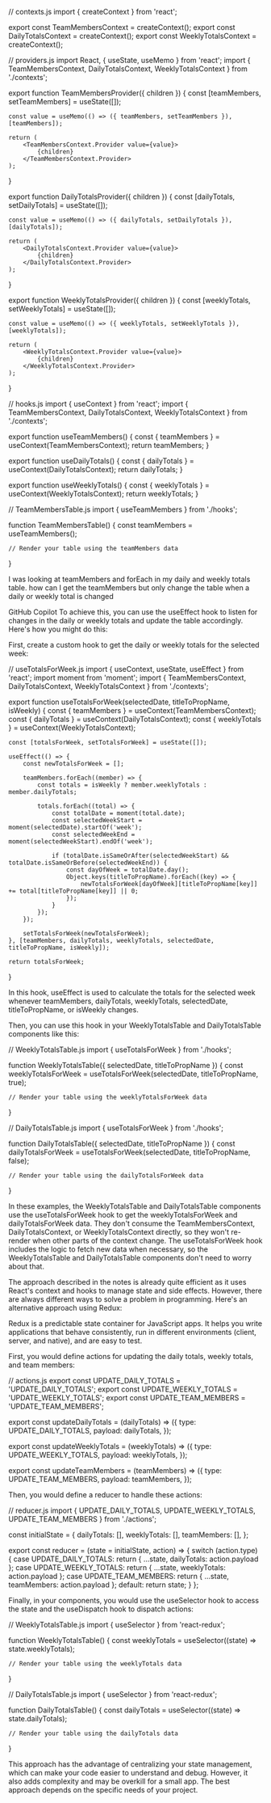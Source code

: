 // contexts.js
import { createContext } from 'react';

export const TeamMembersContext = createContext();
export const DailyTotalsContext = createContext();
export const WeeklyTotalsContext = createContext();


// providers.js
import React, { useState, useMemo } from 'react';
import { TeamMembersContext, DailyTotalsContext, WeeklyTotalsContext } from './contexts';

export function TeamMembersProvider({ children }) {
    const [teamMembers, setTeamMembers] = useState([]);

    const value = useMemo(() => ({ teamMembers, setTeamMembers }), [teamMembers]);

    return (
        <TeamMembersContext.Provider value={value}>
            {children}
        </TeamMembersContext.Provider>
    );
}

export function DailyTotalsProvider({ children }) {
    const [dailyTotals, setDailyTotals] = useState([]);

    const value = useMemo(() => ({ dailyTotals, setDailyTotals }), [dailyTotals]);

    return (
        <DailyTotalsContext.Provider value={value}>
            {children}
        </DailyTotalsContext.Provider>
    );
}

export function WeeklyTotalsProvider({ children }) {
    const [weeklyTotals, setWeeklyTotals] = useState([]);

    const value = useMemo(() => ({ weeklyTotals, setWeeklyTotals }), [weeklyTotals]);

    return (
        <WeeklyTotalsContext.Provider value={value}>
            {children}
        </WeeklyTotalsContext.Provider>
    );
}


// hooks.js
import { useContext } from 'react';
import { TeamMembersContext, DailyTotalsContext, WeeklyTotalsContext } from './contexts';

export function useTeamMembers() {
    const { teamMembers } = useContext(TeamMembersContext);
    return teamMembers;
}

export function useDailyTotals() {
    const { dailyTotals } = useContext(DailyTotalsContext);
    return dailyTotals;
}

export function useWeeklyTotals() {
    const { weeklyTotals } = useContext(WeeklyTotalsContext);
    return weeklyTotals;
}


// TeamMembersTable.js
import { useTeamMembers } from './hooks';

function TeamMembersTable() {
    const teamMembers = useTeamMembers();

    // Render your table using the teamMembers data
}



I was looking at teamMembers and forEach in my daily and weekly totals table. how can I get the teamMembers but only change the table when a daily or weekly total is changed

GitHub Copilot
To achieve this, you can use the useEffect hook to listen for changes in the daily or weekly totals and update the table accordingly. Here's how you might do this:

First, create a custom hook to get the daily or weekly totals for the selected week:

// useTotalsForWeek.js
import { useContext, useState, useEffect } from 'react';
import moment from 'moment';
import { TeamMembersContext, DailyTotalsContext, WeeklyTotalsContext } from './contexts';

export function useTotalsForWeek(selectedDate, titleToPropName, isWeekly) {
    const { teamMembers } = useContext(TeamMembersContext);
    const { dailyTotals } = useContext(DailyTotalsContext);
    const { weeklyTotals } = useContext(WeeklyTotalsContext);

    const [totalsForWeek, setTotalsForWeek] = useState([]);

    useEffect(() => {
        const newTotalsForWeek = [];

        teamMembers.forEach((member) => {
            const totals = isWeekly ? member.weeklyTotals : member.dailyTotals;

            totals.forEach((total) => {
                const totalDate = moment(total.date);
                const selectedWeekStart = moment(selectedDate).startOf('week');
                const selectedWeekEnd = moment(selectedWeekStart).endOf('week');

                if (totalDate.isSameOrAfter(selectedWeekStart) && totalDate.isSameOrBefore(selectedWeekEnd)) {
                    const dayOfWeek = totalDate.day();
                    Object.keys(titleToPropName).forEach((key) => {
                        newTotalsForWeek[dayOfWeek][titleToPropName[key]] += total[titleToPropName[key]] || 0;
                    });
                }
            });
        });

        setTotalsForWeek(newTotalsForWeek);
    }, [teamMembers, dailyTotals, weeklyTotals, selectedDate, titleToPropName, isWeekly]);

    return totalsForWeek;
}


In this hook, useEffect is used to calculate the totals for the selected week whenever teamMembers, dailyTotals, weeklyTotals, selectedDate, titleToPropName, or isWeekly changes.

Then, you can use this hook in your WeeklyTotalsTable and DailyTotalsTable components like this:

// WeeklyTotalsTable.js
import { useTotalsForWeek } from './hooks';

function WeeklyTotalsTable({ selectedDate, titleToPropName }) {
    const weeklyTotalsForWeek = useTotalsForWeek(selectedDate, titleToPropName, true);

    // Render your table using the weeklyTotalsForWeek data
}

// DailyTotalsTable.js
import { useTotalsForWeek } from './hooks';

function DailyTotalsTable({ selectedDate, titleToPropName }) {
    const dailyTotalsForWeek = useTotalsForWeek(selectedDate, titleToPropName, false);

    // Render your table using the dailyTotalsForWeek data
}

In these examples, the WeeklyTotalsTable and DailyTotalsTable components use the useTotalsForWeek hook to get the weeklyTotalsForWeek and dailyTotalsForWeek data. They don't consume the TeamMembersContext, DailyTotalsContext, or WeeklyTotalsContext directly, so they won't re-render when other parts of the context change. The useTotalsForWeek hook includes the logic to fetch new data when necessary, so the WeeklyTotalsTable and DailyTotalsTable components don't need to worry about that.


The approach described in the notes is already quite efficient as it uses React's context and hooks to manage state and side effects. However, there are always different ways to solve a problem in programming. Here's an alternative approach using Redux:

Redux is a predictable state container for JavaScript apps. It helps you write applications that behave consistently, run in different environments (client, server, and native), and are easy to test.

First, you would define actions for updating the daily totals, weekly totals, and team members:

// actions.js
export const UPDATE_DAILY_TOTALS = 'UPDATE_DAILY_TOTALS';
export const UPDATE_WEEKLY_TOTALS = 'UPDATE_WEEKLY_TOTALS';
export const UPDATE_TEAM_MEMBERS = 'UPDATE_TEAM_MEMBERS';

export const updateDailyTotals = (dailyTotals) => ({
    type: UPDATE_DAILY_TOTALS,
    payload: dailyTotals,
});

export const updateWeeklyTotals = (weeklyTotals) => ({
    type: UPDATE_WEEKLY_TOTALS,
    payload: weeklyTotals,
});

export const updateTeamMembers = (teamMembers) => ({
    type: UPDATE_TEAM_MEMBERS,
    payload: teamMembers,
});

Then, you would define a reducer to handle these actions:

// reducer.js
import { UPDATE_DAILY_TOTALS, UPDATE_WEEKLY_TOTALS, UPDATE_TEAM_MEMBERS } from './actions';

const initialState = {
    dailyTotals: [],
    weeklyTotals: [],
    teamMembers: [],
};

export const reducer = (state = initialState, action) => {
    switch (action.type) {
        case UPDATE_DAILY_TOTALS:
            return { ...state, dailyTotals: action.payload };
        case UPDATE_WEEKLY_TOTALS:
            return { ...state, weeklyTotals: action.payload };
        case UPDATE_TEAM_MEMBERS:
            return { ...state, teamMembers: action.payload };
        default:
            return state;
    }
};

Finally, in your components, you would use the useSelector hook to access the state and the useDispatch hook to dispatch actions:

// WeeklyTotalsTable.js
import { useSelector } from 'react-redux';

function WeeklyTotalsTable() {
    const weeklyTotals = useSelector((state) => state.weeklyTotals);

    // Render your table using the weeklyTotals data
}

// DailyTotalsTable.js
import { useSelector } from 'react-redux';

function DailyTotalsTable() {
    const dailyTotals = useSelector((state) => state.dailyTotals);

    // Render your table using the dailyTotals data
}

This approach has the advantage of centralizing your state management, which can make your code easier to understand and debug. However, it also adds complexity and may be overkill for a small app. The best approach depends on the specific needs of your project.
